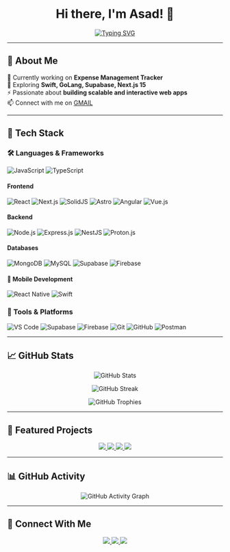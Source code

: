<h1 align="center">Hi there, I'm Asad! 👋</h1>

<p align="center">
  <a href="https://github.com/jacksparrow1009">
    <img src="https://readme-typing-svg.herokuapp.com?font=Fira+Code&size=22&duration=2000&pause=1000&color=F78C6C&center=true&vCenter=true&width=600&height=45&lines=MERN+Stack+Developer;Full+Stack+Engineer;Open+Source+Enthusiast;Tech+Explorer" alt="Typing SVG" />
  </a>
</p>

---

## 🌟 About Me  

🔭 Currently working on **Expense Management Tracker**  
🌱 Exploring **Swift, GoLang, Supabase, Next.js 15**  
⚡ Passionate about **building scalable and interactive web apps**  
📫 Connect with me on [GMAIL](mailto:developerasad381@gmail.com)  

---

## 🚀 Tech Stack  

### 🛠 Languages & Frameworks  
![JavaScript](https://img.shields.io/badge/-JavaScript-F7DF1E?style=flat&logo=javascript&logoColor=black)
![TypeScript](https://img.shields.io/badge/-TypeScript-007ACC?style=flat&logo=typescript&logoColor=white)

#### Frontend
![React](https://img.shields.io/badge/-React-61DAFB?style=flat&logo=react&logoColor=black)
![Next.js](https://img.shields.io/badge/-Next.js-000000?style=flat&logo=next.js&logoColor=white)
![SolidJS](https://img.shields.io/badge/-SolidJS-2C4F7C?style=flat&logo=solid&logoColor=white)
![Astro](https://img.shields.io/badge/-Astro-FF5D01?style=flat&logo=astro&logoColor=white)
![Angular](https://img.shields.io/badge/-Angular-DD0031?style=flat&logo=angular&logoColor=white)
![Vue.js](https://img.shields.io/badge/-Vue.js-4FC08D?style=flat&logo=vue.js&logoColor=white)

#### Backend
![Node.js](https://img.shields.io/badge/-Node.js-339933?style=flat&logo=node.js&logoColor=white)
![Express.js](https://img.shields.io/badge/-Express.js-000000?style=flat&logo=express&logoColor=white)
![NestJS](https://img.shields.io/badge/-NestJS-E0234E?style=flat&logo=nestjs&logoColor=white)
![Proton.js](https://img.shields.io/badge/-Proton.js-2A9D8F?style=flat&logo=data:image/png;base64,placeholder-for-protonjs-logo) <!-- Add correct logo if available -->

#### Databases
![MongoDB](https://img.shields.io/badge/-MongoDB-47A248?style=flat&logo=mongodb&logoColor=white)
![MySQL](https://img.shields.io/badge/-MySQL-4479A1?style=flat&logo=mysql&logoColor=white)
![Supabase](https://img.shields.io/badge/-Supabase-3ECF8E?style=flat&logo=supabase&logoColor=white)
![Firebase](https://img.shields.io/badge/-Firebase-FFCA28?style=flat&logo=firebase&logoColor=black)

#### 📱 Mobile Development  
![React Native](https://img.shields.io/badge/-React%20Native-61DAFB?style=flat&logo=react&logoColor=black)
![Swift](https://img.shields.io/badge/-Swift-FA7343?style=flat&logo=swift&logoColor=white)


### 🧰 Tools & Platforms  
![VS Code](https://img.shields.io/badge/-VS%20Code-007ACC?style=flat&logo=visual-studio-code&logoColor=white)
![Supabase](https://img.shields.io/badge/-Supabase-3ECF8E?style=flat&logo=supabase&logoColor=white)
![Firebase](https://img.shields.io/badge/-Firebase-FFCA28?style=flat&logo=firebase&logoColor=black)
![Git](https://img.shields.io/badge/-Git-F05032?style=flat&logo=git&logoColor=white)
![GitHub](https://img.shields.io/badge/-GitHub-181717?style=flat&logo=github&logoColor=white)
![Postman](https://img.shields.io/badge/-Postman-FF6C37?style=flat&logo=postman&logoColor=white)

---

## 📈 GitHub Stats  

<p align="center">
  <img src="https://github-readme-stats.vercel.app/api?username=jacksparrow1009&show_icons=true&theme=radical" alt="GitHub Stats" />
</p>

<p align="center">
  <img src="https://github-readme-streak-stats.herokuapp.com/?user=jacksparrow1009&theme=radical" alt="GitHub Streak" />
</p>

<p align="center">
  <img src="https://github-profile-trophy.vercel.app/?username=jacksparrow1009&theme=radical&row=1&column=7" alt="GitHub Trophies">
</p>

---

## 🎯 Featured Projects  

<p align="center">
  <a href="https://github.com/jacksparrow1009/Expense-Management-Tracker">
    <img src="https://github-readme-stats.vercel.app/api/pin/?username=jacksparrow1009&repo=Expense-Management-Tracker&theme=radical" />
  </a>
  <a href="https://github.com/jacksparrow1009/Personality-Test-Application">
    <img src="https://github-readme-stats.vercel.app/api/pin/?username=jacksparrow1009&repo=Personality-Test-Application&theme=radical" />
  </a>
  <a href="https://github.com/jacksparrow1009/Authentication-with-Reactjs-expressJs-Jwt">
    <img src="https://github-readme-stats.vercel.app/api/pin/?username=jacksparrow1009&repo=Authentication-with-Reactjs-expressJs-Jwt&theme=radical" />
  </a>
  <a href="https://github.com/jacksparrow1009/Tic-Tac-Toe-Game-with-React-js">
    <img src="https://github-readme-stats.vercel.app/api/pin/?username=jacksparrow1009&repo=Tic-Tac-Toe-Game-with-React-js&theme=radical" />
  </a>
</p>

---

## 📊 GitHub Activity  

<p align="center">
  <img src="https://github-readme-activity-graph.vercel.app/graph?username=jacksparrow1009&theme=radical" alt="GitHub Activity Graph" />
</p>

---


## 🤝 Connect With Me  

<p align="center">
  <a href="https://www.linkedin.com/in/asad-ur-rehman-b211021bb">
    <img src="https://img.shields.io/badge/-LinkedIn-blue?style=flat&logo=linkedin&logoColor=white" />
  </a>
  <a href="mailto:developerasad381@gmail.com">
    <img src="https://img.shields.io/badge/-Email-D14836?style=flat&logo=gmail&logoColor=white" />
  </a>
  <a href="https://github.com/jacksparrow1009">
    <img src="https://img.shields.io/badge/-GitHub-181717?style=flat&logo=github&logoColor=white" />
  </a>
</p>
